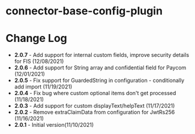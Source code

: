 # connector-base-config-plugin

# Change Log

+ **2.0.7** - Add support for internal custom fields, improve security details for FIS (12/08/2021)
+ **2.0.6** - Add support for String array and confidential field for Paycom (12/01/2021)
+ **2.0.5** - Fix support for GuardedString in configuration - conditionally add import (11/19/2021)
+ **2.0.4** - Fix bug where custom optional items don't get processed (11/18/2021)
+ **2.0.3** - Add support for custom displayText/helpText (11/17/2021)
+ **2.0.2** - Remove extraClaimData from configuration for JwtRs256 (11/16/2021)
+ **2.0.1** - Initial version(11/10/2021)  